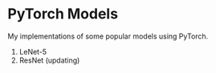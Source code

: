 # PyTorch Models
My implementations of some popular models using PyTorch.
1. LeNet-5
2. ResNet (updating)
